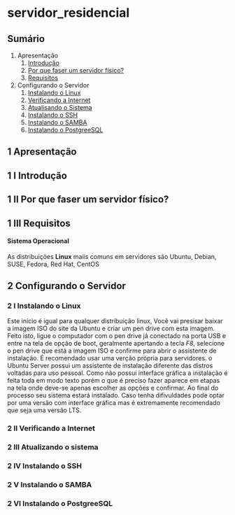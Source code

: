 # servidor_residencial

## Sumário

1. Apresentação
    1.  [Introdução](#Introdução)
    2.  [Por que faser um servidor físico?](#por_que_fazer)
    3.  [Requisitos](#Requisitos) 
2. Configurando o Servidor
    1. [Instalando o Linux](#Instalando_o_Linux)
    2. [Verificando a Internet](#Verificando_a_Internet)
    3. [Atualisando o Sistema](#Atualizando_o_sistema)
    4. [Instalando o SSH](#Instalando_o_SSH)
    5. [Instalando o SAMBA](#Instalando_o_SAMBA)
    6. [Instalando o PostgreeSQL](#Instalando_o_PostgreeSQL)
   

## 1 Apresentação

<a id="Introdução"></a>

## 1 I Introdução

<a id="por_que_fazer"></a>

## 1 II Por que faser um servidor físico?

<a id="Requisitos"></a>

## 1 III Requisitos

#### Sistema Operacional

As distribuições **Linux** maiis comuns em servidores são Ubuntu, Debian, SUSE, Fedora, Red Hat, CentOS

## 2 Configurando o Servidor

<a id="Instalando_o_Linux"></a>

### 2 I Instalando o Linux

Este início é igual para qualquer distribuição linux, Você vai presisar baixar a imagem ISO do site da Ubuntu e criar um pen drive com esta imagem. Feito isto, ligue o computador com o pen drive já conectado na porta USB e entre na tela de opção de boot, geralmente apertando a tecla *F8*, selecione o pen drive que está a imagem ISO e confirme para abrir o assistente de instalação. É recomendado usar uma verção própria para servidores. o Ubuntu Server possui um assistente de instalação diferente das distros voltadas para uso pessoal. Como não possui interface gráfica a instalação é feita toda em modo texto porém o que é preciso fazer aparece em etapas na tela onde deve-se apenas escolher as opções e confirmar. Ao final do processo seu sistema estará instalado. Caso tenha difivuldades pode optar por uma versão com interface gráfica mas é extremamente recomendado que seja uma versão LTS. 

<a id="Verificando_a_Internet"></a>

### 2 II Verificando a Internet

<a id="Atualizando_o_sistema"></a>

### 2 III Atualizando o sistema

<a id="Instalando_o_SSH"></a>

### 2 IV Instalando o SSH

<a id="Instalando_o_SAMBA"></a>

### 2 V Instalando o SAMBA

<a id="Instalando_o_PostgreeSQL"></a>

### 2 VI Instalando o PostgreeSQL
